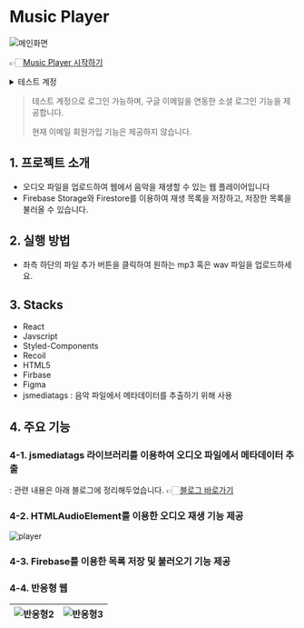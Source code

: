 # Music Player
![메인화면](https://github.com/jungmin801/music-player/assets/130200440/2432bd64-6176-4842-a97e-542ad3cd025b)

👉🏻[Music Player 시작하기](https://jungmin801.github.io/music-player/)

<details>
<summary>테스트 계정</summary>
<div markdown="1">
  - ID : test@gmail.com <br/>
  - PW : test1234
</div>
</details>

> 테스트 계정으로 로그인 가능하며, 구글 이메일을 연동한 소셜 로그인 기능을 제공합니다.
> 
> 현재 이메일 회원가입 기능은 제공하지 않습니다.

## 1. 프로젝트 소개
- 오디오 파일을 업로드하여 웹에서 음악을 재생할 수 있는 웹 플레이어입니다
- Firebase Storage와 Firestore를 이용하여 재생 목록을 저장하고, 저장한 목록을 불러올 수 있습니다.

## 2. 실행 방법
- 좌측 하단의 파일 추가 버튼을 클릭하여 원하는 mp3 혹은 wav 파일을 업로드하세요.

## 3. Stacks
- React
- Javscript
- Styled-Components
- Recoil
- HTML5
- Firbase
- Figma
- jsmediatags : 음악 파일에서 메타데이터를 추출하기 위해 사용

  
## 4. 주요 기능
### 4-1. jsmediatags 라이브러리를 이용하여 오디오 파일에서 메타데이터 추출
: 관련 내용은 아래 블로그에 정리해두었습니다.
👉🏻[블로그 바로가기](https://velog.io/@jmmoon0801/React-%EC%84%9C%EB%B2%84-%EC%97%86%EC%9D%B4-%EC%9D%8C%EC%95%85-%EC%9B%B9-%ED%94%8C%EB%A0%88%EC%9D%B4%EC%96%B4-%EB%A7%8C%EB%93%A4%EA%B8%B0)
### 4-2. HTMLAudioElement를 이용한 오디오 재생 기능 제공
![player](https://github.com/jungmin801/music-player/assets/130200440/ac5f0f9f-2b6f-492c-bcb2-557f2ff85466)
### 4-3. Firebase를 이용한 목록 저장 및 불러오기 기능 제공
### 4-4. 반응형 웹

![반응형2](https://github.com/jungmin801/music-player/assets/130200440/91c38eb3-8565-4e76-89ec-3deb8a651e12)|![반응형3](https://github.com/jungmin801/music-player/assets/130200440/530f0c3a-649e-4414-abfb-3c7b88c3d095)
--- | --- | 



